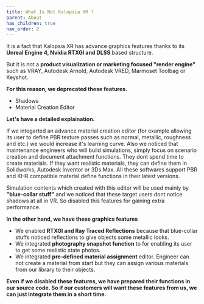 ```yaml
---
title: What Is Not Kalopsia XR ?
parent: About
has_children: true
nav_order: 2
---
```


It is a fact that Kalopsia XR has advance graphics features thanks to its **Unreal Engine 4, Nvidia RTXGI and DLSS** based structure.

But it is not a **product visualization or marketing focused "render engine"** such as VRAY, Autodesk Arnold, Autodesk VRED, Marmoset Toolbag or Keyshot.

**For this reason, we deprecated these features.**
* Shadows
* Material Creation Editor

**Let's have a detailed explaination.**

If we integarted an advance material creation editor (for example allowing its user to define PBR texture passes such as normal, metallic, roughness and etc.) we would increase it's learning curve. Also we noticed that maintenance engineers who will build simulations, simply focus on scenario creation and document attachment functions. They dont spend time to create materials. If they want realistic materials, they can define them in Solidworks, Autodesk Inventor or 3Ds Max. All these softwares support PBR and KHR compatible material define functions in their latest versions.

Simulation contents which created with this editor will be used mainly by **"blue-collar stuff"** and we noticed that these target users dont notice shadows at all in VR. So disabled this features for gaining extra performance.

**In the other hand, we have these graphics features**
* We enabled **RTXGI and Ray Traced Reflections** because that blue-collar stuffs noticed reflections to give objects some metallic looks.
* We integrated **photography snapshot function** to for enabling its user to get some realistic state photos.
* We integrated **pre-defined material assignment** editor. Engineer can not create a material from start but they can assign various materials from our library to their objects.

**Even if we disabled these features, we have prepared their functions in our source code. So if our customers will want these features from us, we can just integrate them in a short time.**
